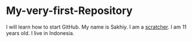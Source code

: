 # My-very-first-Repository
I will learn how to start GitHub.
My name is Sakhiy.
I am a [scratcher](scratch.mit.edu).
I am 11 years old.
I live in Indonesia.
